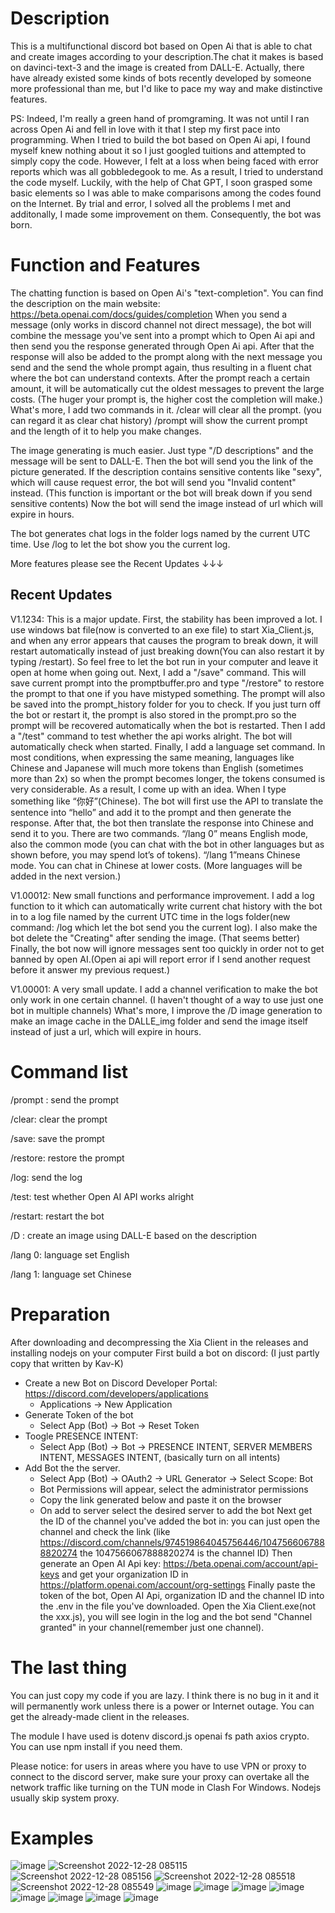 # Description
This is a multifunctional discord bot based on Open Ai that is able to chat and create images according to your description.The chat it makes is based on davinci-text-3 and the image is created from DALL-E.
Actually, there have already existed some kinds of bots recently developed by someone more professional than me, but I'd like to pace my way and make distinctive features.

PS: Indeed, I'm really a green hand of promgraming. It was not until I ran across Open Ai and fell in love with it that I step my first pace into programming. When I tried to build the bot based on Open Ai api, I found myself knew nothing about it so I just googled tuitions and attempted to simply copy the code. However, I felt at a loss when being faced with error reports which was all gobbledegook to me. As a result, I tried to understand the code myself. Luckily, with the help of Chat GPT, I soon grasped some basic elements so I was able to make comparisons among the codes found on the Internet. By trial and error, I solved all the problems I met and additonally, I made some improvement on them. Consequently, the bot was born.
# Function and Features
The chatting function is based on Open Ai's "text-completion". You can find the description on the main website: https://beta.openai.com/docs/guides/completion
When you send a message (only works in discord channel not direct message), the bot will combine the message you've sent into a prompt which to Open Ai api and then send you the response generated through Open Ai api. After that the response will also be added to the prompt along with the next message you send and the send the whole prompt again, thus resulting in a fluent chat where the bot can understand contexts. After the prompt reach a certain amount, it will be automatically cut the oldest messages to prevent the large costs. (The huger your prompt is, the higher cost the completion will make.) What's more, I add two commands in it. /clear will clear all the prompt. (you can regard it as clear chat history) /prompt will show the current prompt and the length of it to help you make changes.

The image generating is much easier. Just type "/D descriptions" and the message will be sent to DALL-E. Then the bot will send you the link of the picture generated.
If the description contains sensitive contents like "sexy", which will cause request error, the bot will send you "Invalid content" instead. (This function is important or the bot will break down if you send sensitive contents) Now the bot will send the image instead of url which will expire in hours.

The bot generates chat logs in the folder logs named by the current UTC time. Use /log to let the bot show you the current log.

More features please see the Recent Updates ↓↓↓
## Recent Updates
V1.1234: This is a major update. First, the stability has been improved a lot. I use windows bat file(now is converted to an exe file) to start Xia_Client.js, and when any error appears that causes the program to break down, it will restart automatically instead of just breaking down(You can also restart it by typing /restart). So feel free to let the bot run in your computer and leave it open at home when going out. Next, I add a "/save" command. This will save current prompt into the promptbuffer.pro and type "/restore" to restore the prompt to that one if you have mistyped something. The prompt will also be saved into the prompt_history folder for you to check. If you just turn off the bot or restart it, the prompt is also stored in the prompt.pro so the prompt will be recovered automatically when the bot is restarted. Then I add a "/test" command to test whether the api works alright. The bot will automatically check when started. Finally, I add a language set command. In most conditions, when expressing the same meaning, languages like Chinese and Japanese will much more tokens than English (sometimes more than 2x) so when the prompt becomes longer, the tokens consumed is very considerable. As a result, I come up with an idea. When I type something like “你好”(Chinese). The bot will first use the API to translate the sentence into “hello” and add it to the prompt and then generate the response. After that, the bot then translate the response into Chinese and send it to you. There are two commands. “/lang 0” means English mode, also the common mode (you can chat with the bot in other languages but as shown before, you may spend lot’s of tokens). “/lang 1”means Chinese mode. You can chat in Chinese at lower costs. (More languages will be added in the next version.)
 

V1.00012: New small functions and performance improvement. I add a log function to it which can automatically write current chat history with the bot in to a log file named by the current UTC time in the logs folder(new command: /log which let the bot send you the current log). I also make the bot delete the "Creating" after sending the image. (That seems better) Finally, the bot now will ignore messages sent too quickly in order not to get banned by open AI.(Open ai api will report error if I send another request before it answer my previous request.)

V1.00001: A very small update. I add a channel verification to make the bot only work in one certain channel. (I haven't thought of a way to use just one bot in multiple channels) What's more, I improve the /D image generation to make an image cache in the DALLE_img folder and send the image itself instead of just a url, which will expire in hours.
# Command list
/prompt : send the prompt

/clear: clear the prompt

/save: save the prompt

/restore: restore the prompt

/log: send the log

/test: test whether Open AI API works alright

/restart: restart the bot

/D <Description>: create an image using DALL-E based on the description
 
/lang 0: language set English
 
/lang 1: language set Chinese
# Preparation
After downloading and decompressing the Xia Client in the releases and installing nodejs on your computer
First build a bot on discord:  (I just partly copy that written by Kav-K)
- Create a new Bot on Discord Developer Portal: https://discord.com/developers/applications
    - Applications -> New Application
- Generate Token of the bot
    - Select App (Bot) -> Bot -> Reset Token
- Toogle PRESENCE INTENT:
    - Select App (Bot) -> Bot -> PRESENCE INTENT, SERVER MEMBERS INTENT, MESSAGES INTENT, (basically turn on all intents)
- Add Bot the the server.
    - Select App (Bot) -> OAuth2 -> URL Generator -> Select Scope: Bot
    - Bot Permissions will appear, select the administrator permissions
    - Copy the link generated below and paste it on the browser
    - On add to server select the desired server to add the bot
Next get the ID of the channel you've added the bot in: you can just open the channel and check the link (like https://discord.com/channels/974519864045756446/1047566067888820274 the 1047566067888820274 is the channel ID)
Then generate an Open AI Api key: https://beta.openai.com/account/api-keys and get your organization ID in https://platform.openai.com/account/org-settings
Finally paste the token of the bot, Open AI Api, organization ID and the channel ID into the .env in the file you've downloaded.
Open the Xia Client.exe(not the xxx.js), you will see login in the log and the bot send "Channel granted" in your channel(remember just one channel).
# The last thing
You can just copy my code if you are lazy. I think there is no bug in it and it will permanently work unless there is a power or Internet outage. You can get the already-made client in the releases.

The module I have used is dotenv discord.js openai fs path axios crypto. You can use npm install if you need them.

Please notice: for users in areas where you have to use VPN or proxy to connect to the discord server, make sure your proxy can overtake all the network traffic like turning on the TUN mode in Clash For Windows. Nodejs usually skip system proxy.
# Examples
![image](https://user-images.githubusercontent.com/105624127/217454844-8b57e0dc-94ad-44bd-977a-ff7fbdbad034.png)
![Screenshot 2022-12-28 085115](https://user-images.githubusercontent.com/105624127/209741504-52921352-f66f-4f27-916f-4052181efed3.png)
![Screenshot 2022-12-28 085156](https://user-images.githubusercontent.com/105624127/209741519-b30f808a-2b82-4b01-a1f4-b88a75b98ed2.png)
![Screenshot 2022-12-28 085518](https://user-images.githubusercontent.com/105624127/209741547-c64a6142-e7b1-4828-a64e-0a8fdfd2598f.png)
![Screenshot 2022-12-28 085549](https://user-images.githubusercontent.com/105624127/209741568-d10366d5-e4bd-43e0-8d19-03a4540e64a9.png)
![image](https://user-images.githubusercontent.com/105624127/209050419-6bd62689-367c-423d-9fcd-fb77b1fab145.png)
![image](https://user-images.githubusercontent.com/105624127/209050560-86df37f6-2596-4e41-ab1d-202476cebb72.png)
![image](https://user-images.githubusercontent.com/105624127/217455007-1eb13f40-27f5-4a5d-be59-d39dd37ff5a5.png)
![image](https://user-images.githubusercontent.com/105624127/217455187-d55aa320-cc6a-417b-b3d4-4681c2881cb5.png)
![image](https://user-images.githubusercontent.com/105624127/217456861-bc0e4a74-af5c-4d6d-8db3-b4a63391d86b.png)
![image](https://user-images.githubusercontent.com/105624127/217455330-1e546f2a-68bc-4b99-ae1a-f33bb33659da.png)
![image](https://user-images.githubusercontent.com/105624127/217455548-1bcc493a-b5c6-4600-b0c2-01a7feee986d.png)
![image](https://user-images.githubusercontent.com/105624127/217458931-df534a20-1e2d-4dc7-9a39-6d236eed61dd.png)
